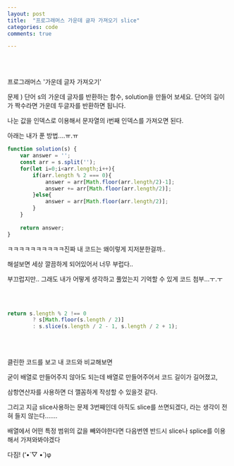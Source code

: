 ```yaml
---
layout: post
title:  "프로그래머스 가운데 글자 가져오기 slice"
categories: code
comments: true

---
```




<br>

<br>

프로그래머스 '가운데 글자 가져오기'

문제 ) 단어 s의 가운데 글자를 반환하는 함수, solution을 만들어 보세요. 단어의 길이가 짝수라면 가운데 두글자를 반환하면 됩니다.

나눈 값을 인덱스로 이용해서 문자열의 i번째 인덱스를 가져오면 된다.

아래는 내가 푼 방법....ㅠ.ㅠ

~~~js
function solution(s) {
    var answer = '';
    const arr = s.split('');
    for(let i=0;i<arr.length;i++){
        if(arr.length % 2 === 0){
            answer = arr[Math.floor(arr.length/2)-1];
            answer += arr[Math.floor(arr.length/2)];
        }else{
            answer = arr[Math.floor(arr.length/2)];
        }
    }
    
    return answer;
}
~~~

ㅋㅋㅋㅋㅋㅋㅋㅋㅋㅋ진짜 내 코드는 왜이렇게 지저분한걸까..

해설보면 세상 깔끔하게 되어있어서 너무 부럽다..

부끄럽지만.. 그래도 내가 어떻게 생각하고 풀었는지 기억할 수 있게 코드 첨부...ㅜ.ㅜ

<br>

<br>

~~~js
return s.length % 2 !== 0
        ? s[Math.floor(s.length / 2)]
        : s.slice(s.length / 2 - 1, s.length / 2 + 1);
~~~



<br>

<br>

클린한 코드를 보고 내 코드와 비교해보면

굳이 배열로 만들어주지 않아도 되는데 배열로 만들어주어서 코드 길이가 길어졌고,

삼항연산자를 사용하면 더 깰꼼하게 작성할 수 있을것 같다.

그리고 지금 slice사용하는 문제 3번째인데 아직도 slice를 쓰면되겠다, 라는 생각이 전혀 들지 않는다.......

배열에서 어떤 특정 범위의 값을 빼와야한다면 다음번엔 반드시 slice나 splice를 이용해서 가져와봐야겠다

다짐! (‘•̀ ▽ •́ )φ
